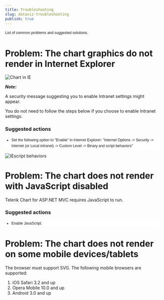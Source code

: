 ```yaml
---
title: Troubleshooting
slug: dataviz-troubleshooting
publish: true
---
```


<div class="introduction" style="margin-top: 0px; margin-right: 0px; margin-bottom: 0px; margin-left: 0px; padding-top: 0px; padding-right: 0px; padding-bottom: 0px; padding-left: 0px; font-size: 12px; font-family: arial, sans-serif; line-height: 19px; background-color: #ffffff;"></div> 

<span style="line-height: 19px; background-color: #ffffff; font-family: arial, sans-serif; font-size: 12px;">List of common problems and suggested solutions.</span>
 <span style="font-family: arial, sans-serif;"><span style="line-height: 19px; font-size: 12px;"> </span></span>

<span style="line-height: 19px; background-color: #ffffff; font-family: arial, sans-serif; font-size: 12px;"> </span>

# <span tabindex="0" style="margin-top: 0px; margin-right: 0px; margin-bottom: 0px; margin-left: 0px; padding-top: 0px; padding-right: 0px; padding-bottom: 0px; padding-left: 0px; cursor: default; font-family: inherit;">Problem: The chart graphics do not render in Internet Explorer</span>

<span tabindex="0" style="margin-top: 0px; margin-right: 0px; margin-bottom: 0px; margin-left: 0px; padding-top: 0px; padding-right: 0px; padding-bottom: 0px; padding-left: 0px; cursor: default; font-family: inherit;">
 </span>

<span tabindex="0" style="margin-top: 0px; margin-right: 0px; margin-bottom: 0px; margin-left: 0px; padding-top: 0px; padding-right: 0px; padding-bottom: 0px; padding-left: 0px; cursor: default; font-family: inherit;">![Chart in IE](/Libraries/Blog_Images/ChartIE.sflb.ashx)
 </span>

<span tabindex="0" style="margin-top: 0px; margin-right: 0px; margin-bottom: 0px; margin-left: 0px; padding-top: 0px; padding-right: 0px; padding-bottom: 0px; padding-left: 0px; cursor: default; font-family: inherit;">**_Note:_**</span>

<span tabindex="0" style="margin-top: 0px; margin-right: 0px; margin-bottom: 0px; margin-left: 0px; padding-top: 0px; padding-right: 0px; padding-bottom: 0px; padding-left: 0px; cursor: default; font-family: inherit;"></span>

A security message suggesting you to enable&nbsp;<span class="code" style="margin-top: 0px; margin-right: 0px; margin-bottom: 0px; margin-left: 0px; padding-top: 0px; padding-right: 0px; padding-bottom: 0px; padding-left: 0px; font-family: inherit;">Intranet settings</span>&nbsp;might appear.

You do not need to follow the steps below if you choose to enable&nbsp;<span class="code" style="margin-top: 0px; margin-right: 0px; margin-bottom: 0px; margin-left: 0px; padding-top: 0px; padding-right: 0px; padding-bottom: 0px; padding-left: 0px; font-family: inherit;">Intranet settings</span>.

<span tabindex="0" style="margin-top: 0px; margin-right: 0px; margin-bottom: 0px; margin-left: 0px; padding-top: 0px; padding-right: 0px; padding-bottom: 0px; padding-left: 0px; cursor: default; font-family: inherit;"> </span>

### Suggested actions
 <div class="subSection" style="margin-top: 0px; margin-right: 0px; margin-bottom: 0px; margin-left: 0px; padding-top: 0px; padding-right: 0px; padding-bottom: 0px; padding-left: 0px; font-size: 12px; font-family: arial, sans-serif; line-height: 19px; background-color: #ffffff;"> 

*   Set the following option to "Enable" in Internet Explorer: "Internet Options -&gt; Security -&gt; Internet (or Local intranet) -&gt; Custom Level -&gt; Binary and script behaviors" </div> 

![IEscript behaviors](/Libraries/Blog_Images/IEScripBehaviors.sflb.ashx)

<span style="line-height: 19px; background-color: #ffffff; font-family: arial, sans-serif; font-size: 12px;"> </span>

# <span tabindex="0" style="margin-top: 0px; margin-right: 0px; margin-bottom: 0px; margin-left: 0px; padding-top: 0px; padding-right: 0px; padding-bottom: 0px; padding-left: 0px; cursor: default; font-family: inherit;">Problem: The chart does not render with JavaScript disabled</span>

Telerik Chart for ASP.NET MVC requires JavaScript to run.

### Suggested actions
 <div class="subSection" style="margin-top: 0px; margin-right: 0px; margin-bottom: 0px; margin-left: 0px; padding-top: 0px; padding-right: 0px; padding-bottom: 0px; padding-left: 0px; font-size: 12px; font-family: arial, sans-serif; line-height: 19px; background-color: #ffffff;"> 

*   Enable JavaScript. </div> 

# <span tabindex="0" style="margin-top: 0px; margin-right: 0px; margin-bottom: 0px; margin-left: 0px; padding-top: 0px; padding-right: 0px; padding-bottom: 0px; padding-left: 0px; cursor: default; font-family: inherit;">Problem: The chart does not render on some mobile devices/tablets</span>

The browser must support SVG. The following mobile browsers are supported:

1.  iOS Safari 3.2 and up
2.  Opera Mobile 10.0 and up
3.  Android 3.0 and up <div name="collapseableSection" class="section" id="sectionSectionID0EAAAA" style="margin-top: 0px; margin-right: 0px; margin-bottom: 0px; margin-left: 0px; padding-top: 0px; padding-right: 0px; padding-bottom: 0px; padding-left: 0px; font-size: 12px; font-family: arial, sans-serif; width: 1219px; line-height: 19px; background-color: #ffffff;"> 

 </div> 

# <span tabindex="0" style="margin-top: 0px; margin-right: 0px; margin-bottom: 0px; margin-left: 0px; padding-top: 0px; padding-right: 0px; padding-bottom: 0px; padding-left: 0px; cursor: default; font-family: inherit;"></span>